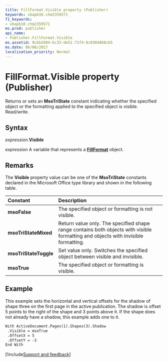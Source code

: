 ```yaml
---
title: FillFormat.Visible property (Publisher)
keywords: vbapb10.chm2359571
f1_keywords:
- vbapb10.chm2359571
ms.prod: publisher
api_name:
- Publisher.FillFormat.Visible
ms.assetid: 9cbb2604-6c33-de51-71f4-8c0304868cb5
ms.date: 06/08/2017
localization_priority: Normal
---
```



# FillFormat.Visible property (Publisher)

Returns or sets an  **MsoTriState** constant indicating whether the specified object or the formatting applied to the specified object is visible. Read/write.


## Syntax

_expression_.**Visible**

_expression_ A variable that represents a **[FillFormat](publisher.fillformat.md)** object.


## Remarks

The  **Visible** property value can be one of the **MsoTriState** constants declared in the Microsoft Office type library and shown in the following table.



|Constant|Description|
|:-----|:-----|
| **msoFalse**|The specified object or formatting is not visible.|
| **msoTriStateMixed**|Return value only. The specified shape range contains both objects with visible formatting and objects with invisible formatting.|
| **msoTriStateToggle**| Set value only. Switches the specified object between visible and invisible.|
| **msoTrue**|The specified object or formatting is visible.|

## Example

This example sets the horizontal and vertical offsets for the shadow of shape three on the first page in the active publication. The shadow is offset 5 points to the right of the shape and 3 points above it. If the shape does not already have a shadow, this example adds one to it.


```vb
With ActiveDocument.Pages(1).Shapes(3).Shadow 
 .Visible = msoTrue 
 .OffsetX = 5 
 .OffsetY = -3 
End With
```

[!include[Support and feedback](~/includes/feedback-boilerplate.md)]